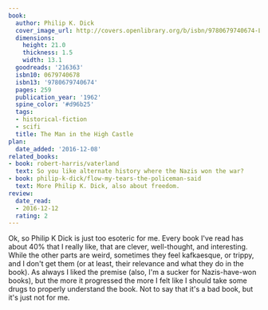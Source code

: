 ```yaml
---
book:
  author: Philip K. Dick
  cover_image_url: http://covers.openlibrary.org/b/isbn/9780679740674-L.jpg
  dimensions:
    height: 21.0
    thickness: 1.5
    width: 13.1
  goodreads: '216363'
  isbn10: 0679740678
  isbn13: '9780679740674'
  pages: 259
  publication_year: '1962'
  spine_color: '#d96b25'
  tags:
  - historical-fiction
  - scifi
  title: The Man in the High Castle
plan:
  date_added: '2016-12-08'
related_books:
- book: robert-harris/vaterland
  text: So you like alternate history where the Nazis won the war?
- book: philip-k-dick/flow-my-tears-the-policeman-said
  text: More Philip K. Dick, also about freedom.
review:
  date_read:
  - 2016-12-12
  rating: 2
---
```


Ok, so Philip K Dick is just too esoteric for me. Every book I've read has about 40% that I really like, that are
clever, well-thought, and interesting. While the other parts are weird, sometimes they feel kafkaesque, or trippy, and I
don't get them (or at least, their relevance and what they do in the book). As always I liked the premise (also, I'm a
sucker for Nazis-have-won books), but the more it progressed the more I felt like I should take some drugs to properly
understand the book. Not to say that it's a bad book, but it's just not for me.
